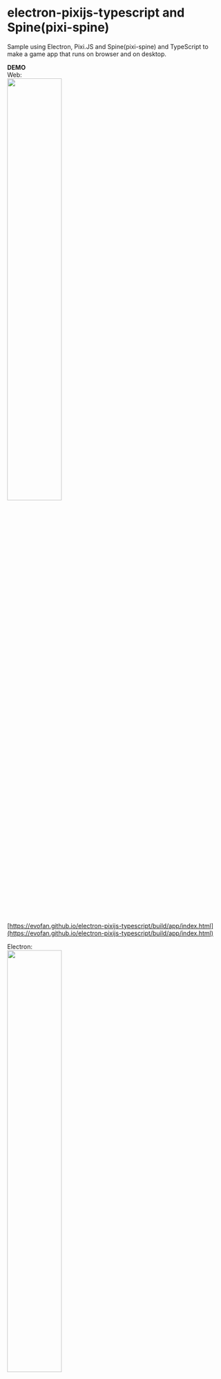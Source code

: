 # electron-pixijs-typescript and Spine(pixi-spine)
Sample using Electron, Pixi.JS and Spine(pixi-spine) and TypeScript to make a game app that runs on browser and on desktop.  

**DEMO**  
Web:  
<img src="https://evofan.github.io/electron-pixijs-typescript/screenshot/pic_by_browser.jpg" width="50%">   
[https://evofan.github.io/electron-pixijs-typescript/build/app/index.html](https://evofan.github.io/electron-pixijs-typescript/build/app/index.html)  

Electron:  
<img src="https://evofan.github.io/electron-pixijs-typescript/screenshot/pic_by_electron.jpg" width="50%">   


**How to use it**  
```
npm install
npm run build
npm start
```
You can also build your app to work on a web browser using `npm run web`.  

update library(at 2020/10)  
~~~  
 @types/node              ^11.11.3  →  ^14.11.2
 @types/pixi.js             ^4.8.6  →    ^5.0.0
 del                        ^4.0.0  →    ^6.0.0
 electron                   ^4.0.8  →   ^10.1.3
 gulp                       ^4.0.0  →    ^4.0.2
 gulp-typescript            ^5.0.0  →    ^5.0.1
 merge2                     ^1.2.3  →    ^1.4.1
 minimist                   ^1.2.3  →    ^1.2.5
 pixi.js                    ^4.8.6  →    ^5.3.3
 ts-loader                  ^5.3.3  →    ^8.0.4
 tslint                    ^5.13.1  →    ^6.1.3
 typescript              ^3.3.3333  →    ^4.0.3
 webpack                   ^4.29.6  →   ^4.44.2
 webpack-node-externals     ^1.7.2  →    ^2.5.2
 webpack-stream             ^5.2.1  →    ^6.1.0
 ~~~  

reference  

**PixiJS Examples Pixie**  
[https://pixijs.io/examples/#/plugin-spine/pixie.js](https://pixijs.io/examples/#/plugin-spine/pixie.js)  

**Example: Alien**  
[http://ja.esotericsoftware.com/spine-examples-alien](http://ja.esotericsoftware.com/spine-examples-alien)  
Because spine ver 3.8 or higher is required.  

**electron 5.0.0 “Uncaught ReferenceError: require is not defined”**  
[https://stackoverflow.com/questions/55093700/electron-5-0-0-uncaught-referenceerror-require-is-not-defined](https://stackoverflow.com/questions/55093700/electron-5-0-0-uncaught-referenceerror-require-is-not-defined)  
>nodeIntegration: true

**ReferenceError: PIXI is not defined · Issue #47 · pixijs/pixi-projection**  
[https://github.com/pixijs/pixi-projection/issues/47](https://github.com/pixijs/pixi-projection/issues/47)  

**pixijs/pixi-spine**  
[https://github.com/pixijs/pixi-spine](https://github.com/pixijs/pixi-spine)  
>Basic Example

memo  
erase glup lint...  
nodeIntegration security ok?  
